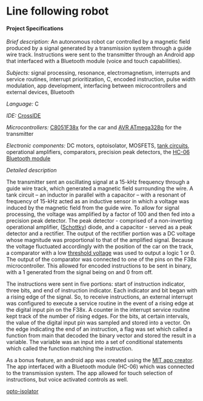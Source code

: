 # Line following robot

#### Project Specifications
*Brief description:*  An autonomous robot car controlled by a magnetic field produced by a signal generated by a transmission system through a guide wire track. Instructions were sent to the transmitter through an Android app that interfaced with a Bluetooth module (voice and touch capabilities).

*Subjects:* signal processing, resonance, electromagnetism, interrupts and service routines, interrupt prioritization, C, encoded instruction, pulse width modulation, app development, interfacing between microcontrollers and external devices, Bluetooth

*Language:* C

*IDE:* [CrossIDE](http://crosside.software.informer.com/)

*Microcontrollers:*  [C8051F38x](http://www.keil.com/dd/docs/datashts/silabs/c8051f32x.pdf) for the car and [AVR ATmega328p](http://www.atmel.com/Images/Atmel-42735-8-bit-AVR-Microcontroller-ATmega328-328P_Datasheet.pdf) for the transmitter

*Electronic components:* DC motors, optoisolator, MOSFETS, [tank circuits](https://www.youtube.com/watch?v=fQ4yRVEzXQA), operational amplifiers, comparators, precision peak detectors, the [HC-06 Bluetooth module](https://arduino-info.wikispaces.com/BlueTooth-HC05-HC06-Modules-How-To)

*Detailed description*

The transmitter sent an oscillating signal at a 15-kHz frequency through a guide wire track, which generated a magnetic field surrounding the wire. A tank circuit – an inductor in parallel with a capacitor – with a resonant of frequency of 15-kHz acted as an inductive sensor in which a voltage was induced by the magnetic field from the guide wire. To allow for signal processing, the voltage was amplified by a factor of 100 and then fed into a precision peak detector. The peak detector - comprised of a non-inverting operational amplifier, ([Schottky](https://en.wikipedia.org/wiki/Schottky_diode)) diode, and a capacitor - served as a peak detector and a rectifier. The output of the rectifier portion was a DC voltage whose magnitude was proportional to that of the amplified signal. Because the voltage fluctuated accordingly with the position of the car on the track, a comparator with a low [threshold voltage](https://www.google.ca/url?sa=i&rct=j&q=&esrc=s&source=images&cd=&cad=rja&uact=8&ved=0ahUKEwj9xPb99NfTAhUU7mMKHVFuCjsQjRwIBw&url=http%3A%2F%2Fwww.electronics-tutorials.ws%2Fopamp%2Fop-amp-comparator.html&psig=AFQjCNFnDztYyjhqUsjRbk8wrqmwep09xg&ust=1494044860945010) was used to output a logic 1 or 0. The output of the comparator was connected to one of the pins on the F38x microcontroller. This allowed for encoded instructions to be sent in binary, with a 1 generated from the signal being on and 0 from off.

The instructions were sent in five portions: start of instruction indicator, three bits, and end of instruction indicator. Each indicator and bit began with a rising edge of the signal. So, to receive instructions, an external interrupt was configured to execute a service routine in the event of a rising edge at the digital input pin on the F38x. A counter in the interrupt service routine kept track of the number of rising edges. For the bits, at certain intervals, the value of the digital input pin was sampled and stored into a vector. On the edge indicating the end of an instruction, a flag was set which called a function from main that decoded the binary vector and stored the result in a variable. The variable was an input into a set of conditional statements which called the function matching the instruction.

As a bonus feature, an android app was created using the [MIT app creator](http://appinventor.mit.edu/explore/). The app interfaced with a Bluetooth module (HC-06) which was connected to the transmission system. The app allowed for touch selection of instructions, but voice activated controls as well.

[opto-isolator](https://en.wikipedia.org/wiki/Opto-isolator)
